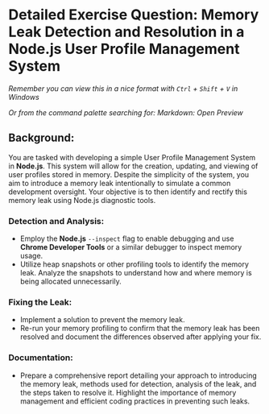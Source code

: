 # Detailed Exercise Question: Memory Leak Detection and Resolution in a Node.js User Profile Management System

_Remember you can view this in a nice format with `Ctrl` + `Shift` + `V` in Windows_

_Or from the command palette searching for:
Markdown: Open Preview_

## Background:

You are tasked with developing a simple User Profile Management System in **Node.js**. This system will allow for the creation, updating, and viewing of user profiles stored in memory. Despite the simplicity of the system, you aim to introduce a memory leak intentionally to simulate a common development oversight. Your objective is to then identify and rectify this memory leak using Node.js diagnostic tools.

### Detection and Analysis:

- Employ the **Node.js** `--inspect` flag to enable debugging and use **Chrome Developer Tools** or a similar debugger to inspect memory usage.
- Utilize heap snapshots or other profiling tools to identify the memory leak. Analyze the snapshots to understand how and where memory is being allocated unnecessarily.

### Fixing the Leak:

- Implement a solution to prevent the memory leak.
- Re-run your memory profiling to confirm that the memory leak has been resolved and document the differences observed after applying your fix.

### Documentation:

- Prepare a comprehensive report detailing your approach to introducing the memory leak, methods used for detection, analysis of the leak, and the steps taken to resolve it. Highlight the importance of memory management and efficient coding practices in preventing such leaks.
